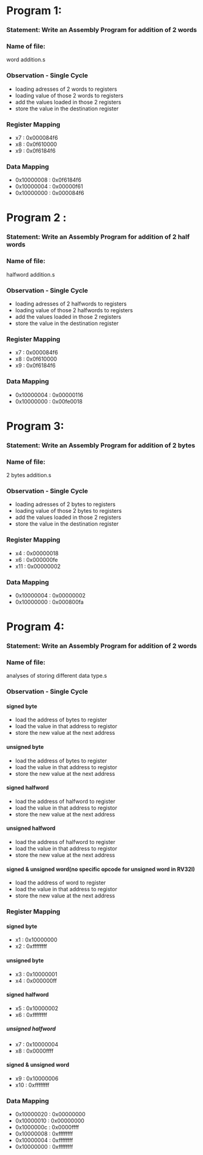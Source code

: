 # Program 1: 
### Statement: Write an Assembly Program for addition of 2 words

### Name of file:
 word addition.s  

### Observation - Single Cycle
- loading adresses of 2 words to registers
- loading value of those 2 words to registers
- add the values loaded in those 2 registers
- store the value in the destination register
 
### Register Mapping
- x7 : 0x000084f6
- x8 : 0x0f610000
- x9 : 0x0f6184f6

### Data Mapping
- 0x10000008 : 0x0f6184f6
- 0x10000004 : 0x00000f61
- 0x10000000 : 0x000084f6

# Program 2 : 
### Statement: Write an Assembly Program for addition of 2 half words
 
### Name of file:
 halfword addition.s

### Observation - Single Cycle
- loading adresses of 2 halfwords to registers
- loading value of those 2 halfwords to registers
- add the values loaded in those 2 registers
- store the value in the destination register
 
 
### Register Mapping
- x7 : 0x000084f6
- x8 : 0x0f610000
- x9 : 0x0f6184f6

### Data Mapping
- 0x10000004 : 0x00000116
- 0x10000000 : 0x00fe0018


# Program 3: 
### Statement: Write an Assembly Program for addition of 2 bytes

### Name of file:
 2 bytes addition.s

### Observation - Single Cycle
- loading adresses of 2 bytes to registers
- loading value of those 2 bytes to registers
- add the values loaded in those 2 registers
- store the value in the destination register
 
 
### Register Mapping
- x4  : 0x00000018
- x6  : 0x000000fe
- x11 : 0x00000002

### Data Mapping
- 0x10000004 : 0x00000002
- 0x10000000 : 0x000800fa


# Program 4: 
### Statement: Write an Assembly Program for addition of 2 words

### Name of file:
 analyses of storing different data type.s  

### Observation - Single Cycle
#### signed byte
- load the address of bytes to register
- load the value in that address to registor
- store the  new value at the next address
#### unsigned byte
- load the address of bytes to register
- load the value in that address to registor
- store the  new value at the next address
#### signed halfword
- load the address of halfword to register
- load the value in that address to registor
- store the  new value at the next address
#### unsigned halfword
- load the address of halfword to register
- load the value in that address to registor
- store the  new value at the next address
#### signed & unsigned word(no specific opcode for unsigned word in RV32I)
- load the address of word to register
- load the value in that address to registor
- store the  new value at the next address

### Register Mapping
#### signed byte 
- x1  : 0x10000000
- x2  : 0xffffffff
#### unsigned byte
- x3  : 0x10000001
- x4  : 0x000000ff
#### signed halfword
- x5  : 0x10000002
- x6  : 0xffffffff
##### unsigned halfword 
- x7  : 0x10000004
- x8  : 0x0000ffff
#### signed & unsigned word
- x9  : 0x10000006
- x10 : 0xffffffff

### Data Mapping
- 0x10000020 : 0x00000000
- 0x10000010 : 0x00000000
- 0x1000000c : 0x0000ffff
- 0x10000008 : 0xffffffff
- 0x10000004 : 0xffffffff
- 0x10000000 : 0xffffffff
